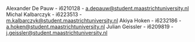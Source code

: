 Alexander De Pauw - i6210128 - a.depauw@student.maastrichtuniversity.nl
Michal Kalbarczyk - i6223513 - m.kalbarczyk@student.maastrichtuniversity.nl
Akiya Hoken - i6232186 - a.hoken@student.maastrichtuniversity.nl
Julian Geissler - i6209819 - j.geissler@student.maastrichtuniversity.nl
